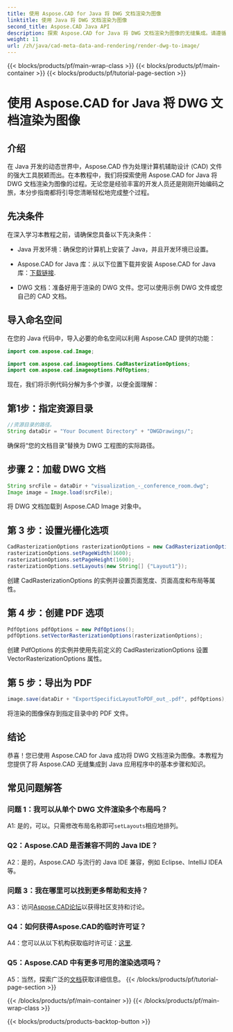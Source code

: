 ```yaml
---
title: 使用 Aspose.CAD for Java 将 DWG 文档渲染为图像
linktitle: 使用 Java 将 DWG 文档渲染为图像
second_title: Aspose.CAD Java API
description: 探索 Aspose.CAD for Java 将 DWG 文档渲染为图像的无缝集成。请遵循我们的分步指南以获得高效的结果。
weight: 11
url: /zh/java/cad-meta-data-and-rendering/render-dwg-to-image/
---
```


{{< blocks/products/pf/main-wrap-class >}}
{{< blocks/products/pf/main-container >}}
{{< blocks/products/pf/tutorial-page-section >}}

# 使用 Aspose.CAD for Java 将 DWG 文档渲染为图像

## 介绍

在 Java 开发的动态世界中，Aspose.CAD 作为处理计算机辅助设计 (CAD) 文件的强大工具脱颖而出。在本教程中，我们将探索使用 Aspose.CAD for Java 将 DWG 文档渲染为图像的过程。无论您是经验丰富的开发人员还是刚刚开始编码之旅，本分步指南都将引导您清晰轻松地完成整个过程。

## 先决条件

在深入学习本教程之前，请确保您具备以下先决条件：

- Java 开发环境：确保您的计算机上安装了 Java，并且开发环境已设置。

-  Aspose.CAD for Java 库：从以下位置下载并安装 Aspose.CAD for Java 库：[下载链接](https://releases.aspose.com/cad/java/).

- DWG 文档：准备好用于渲染的 DWG 文件。您可以使用示例 DWG 文件或您自己的 CAD 文档。

## 导入命名空间

在您的 Java 代码中，导入必要的命名空间以利用 Aspose.CAD 提供的功能：

```java
import com.aspose.cad.Image;

import com.aspose.cad.imageoptions.CadRasterizationOptions;
import com.aspose.cad.imageoptions.PdfOptions;
```

现在，我们将示例代码分解为多个步骤，以便全面理解：

## 第1步：指定资源目录

```java
//资源目录的路径。
String dataDir = "Your Document Directory" + "DWGDrawings/";
```

确保将“您的文档目录”替换为 DWG 工程图的实际路径。

## 步骤 2：加载 DWG 文档

```java
String srcFile = dataDir + "visualization_-_conference_room.dwg";
Image image = Image.load(srcFile);
```

将 DWG 文档加载到 Aspose.CAD Image 对象中。

## 第 3 步：设置光栅化选项

```java
CadRasterizationOptions rasterizationOptions = new CadRasterizationOptions();
rasterizationOptions.setPageWidth(1600);
rasterizationOptions.setPageHeight(1600);
rasterizationOptions.setLayouts(new String[] {"Layout1"});
```

创建 CadRasterizationOptions 的实例并设置页面宽度、页面高度和布局等属性。

## 第 4 步：创建 PDF 选项

```java
PdfOptions pdfOptions = new PdfOptions();
pdfOptions.setVectorRasterizationOptions(rasterizationOptions);
```

创建 PdfOptions 的实例并使用先前定义的 CadRasterizationOptions 设置 VectorRasterizationOptions 属性。

## 第 5 步：导出为 PDF

```java
image.save(dataDir + "ExportSpecificLayoutToPDF_out_.pdf", pdfOptions);
```

将渲染的图像保存到指定目录中的 PDF 文件。

## 结论

恭喜！您已使用 Aspose.CAD for Java 成功将 DWG 文档渲染为图像。本教程为您提供了将 Aspose.CAD 无缝集成到 Java 应用程序中的基本步骤和知识。

## 常见问题解答

### 问题 1：我可以从单个 DWG 文件渲染多个布局吗？

 A1: 是的，可以。只需修改布局名称即可`setLayouts`相应地排列。

### Q2：Aspose.CAD 是否兼容不同的 Java IDE？

A2：是的，Aspose.CAD 与流行的 Java IDE 兼容，例如 Eclipse、IntelliJ IDEA 等。

### 问题 3：我在哪里可以找到更多帮助和支持？

 A3：访问[Aspose.CAD论坛](https://forum.aspose.com/c/cad/19)以获得社区支持和讨论。

### Q4：如何获得Aspose.CAD的临时许可证？

 A4：您可以从以下机构获取临时许可证：[这里](https://purchase.aspose.com/temporary-license/).

### Q5：Aspose.CAD 中有更多可用的渲染选项吗？

 A5：当然，探索广泛的[文档](https://reference.aspose.com/cad/java/)获取详细信息。
{{< /blocks/products/pf/tutorial-page-section >}}

{{< /blocks/products/pf/main-container >}}
{{< /blocks/products/pf/main-wrap-class >}}

{{< blocks/products/products-backtop-button >}}

